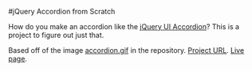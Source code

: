 #jQuery Accordion from Scratch

How do you make an accordion like the [jQuery UI Accordion](https://jqueryui.com/accordion/)? This is a project to figure out just that.

Based off of the image [accordion.gif](https://github.com/agentkenny007/Accordion/blob/master/accordian.gif) in the repository. [Project URL](https://github.com/agentkenny007/Accordion). [Live page](https://agentkenny007.github.io/Accordion/).
